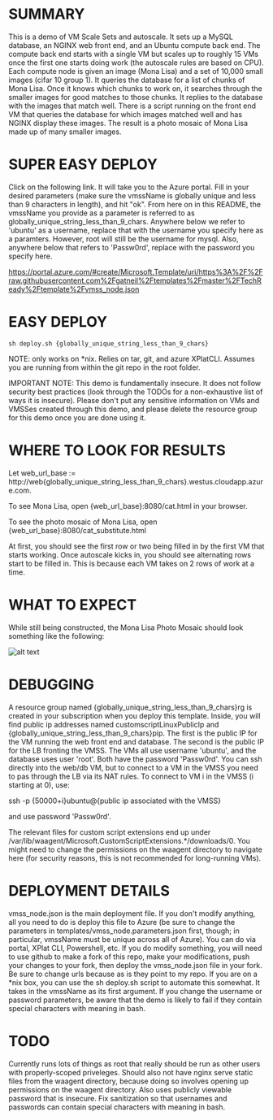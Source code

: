 SUMMARY
=======

This is a demo of VM Scale Sets and autoscale. It sets up a MySQL database, an NGINX web front end, and an Ubuntu compute back end. The compute back end starts with a single VM but scales up to roughly 15 VMs once the first one starts doing work (the autoscale rules are based on CPU). Each compute node is given an image (Mona Lisa) and a set of 10,000 small images (cifar 10 group 1). It queries the database for a list of chunks of Mona Lisa. Once it knows which chunks to work on, it searches through the smaller images for good matches to those chunks. It replies to the database with the images that match well. There is a script running on the front end VM that queries the database for which images matched well and has NGINX display these images. The result is a photo mosaic of Mona Lisa made up of many smaller images.

SUPER EASY DEPLOY
=================
Click on the following link. It will take you to the Azure portal. Fill in your desired parameters (make sure the vmssName is globally unique and less than 9 characters in length), and hit "ok". From here on in this README, the vmssName you provide as a parameter is referred to as globally_unique_string_less_than_9_chars. Anywhere below we refer to 'ubuntu' as a username, replace that with the username you specify here as a paramters. However, root will still be the username for mysql. Also, anywhere below that refers to 'Passw0rd', replace with the password you specify here.

https://portal.azure.com/#create/Microsoft.Template/uri/https%3A%2F%2Fraw.githubusercontent.com%2Fgatneil%2Ftemplates%2Fmaster%2FTechReady%2Ftemplate%2Fvmss_node.json

EASY DEPLOY
===========
```sh deploy.sh {globally_unique_string_less_than_9_chars}```

NOTE: only works on *nix. Relies on tar, git, and azure XPlatCLI. Assumes you are running from within the git repo in the root folder.

IMPORTANT NOTE: This demo is fundamentally insecure. It does not follow security best practices (look through the TODOs for a non-exhaustive list of ways it is insecure). Please don't put any sensitive information on VMs and VMSSes created through this demo, and please delete the resource group for this demo once you are done using it.


WHERE TO LOOK FOR RESULTS
=========================
Let web_url_base := http://web{globally_unique_string_less_than_9_chars}.westus.cloudapp.azure.com.

To see Mona Lisa, open {web_url_base}:8080/cat.html in your browser.

To see the photo mosaic of Mona Lisa, open {web_url_base}:8080/cat_substitute.html

At first, you should see the first row or two being filled in by the first VM that starts working. Once autoscale kicks in, you should see alternating rows start to be filled in. This is because each VM takes on 2 rows of work at a time.


WHAT TO EXPECT
==============

While still being constructed, the Mona Lisa Photo Mosaic should look something like the following:

![alt text](https://raw.githubusercontent.com/gatneil/templates/master/TechReady/images/MidwayMona.png "image can't load")


DEBUGGING
=========
A resource group named {globally_unique_string_less_than_9_chars}rg is created in your subscription when you deploy this template. Inside, you will find public ip addresses named customscriptLinuxPublicIp and {globally_unique_string_less_than_9_chars}pip. The first is the public IP for the VM running the web front end and database. The second is the public IP for the LB fronting the VMSS. The VMs all use username 'ubuntu', and the database uses user 'root'. Both have the password 'Passw0rd'. You can ssh directly into the web/db VM, but to connect to a VM in the VMSS you need to pas through the LB via its NAT rules. To connect to VM i in the VMSS (i starting at 0), use:

ssh -p {50000+i}ubuntu@{public ip associated with the VMSS}

and use password 'Passw0rd'.

The relevant files for custom script extensions end up under /var/lib/waagent/Microsoft.CustomScriptExtensions.*/downloads/0. You might need to change the permissions on the waagent directory to navigate here (for security reasons, this is not recommended for long-running VMs).

 


DEPLOYMENT DETAILS
==================
vmss_node.json is the main deployment file. If you don't modify anything, all you need to do is deploy this file to Azure (be sure to change the parameters in templates/vmss_node.parameters.json first, though; in particular, vmssName must be unique across all of Azure). You can do via portal, XPlat CLI, Powershell, etc. If you do modify something, you will need to use github to make a fork of this repo, make your modifications, push your changes to your fork, then deploy the vmss_node.json file in your fork. Be sure to change urls because as is they point to my repo. If you are on a *nix box, you can use the sh deploy.sh script to automate this somewhat. It takes in the vmssName as its first argument. If you change the username or password parameters, be aware that the demo is likely to fail if they contain special characters with meaning in bash.




TODO
====
Currently runs lots of things as root that really should be run as other users with properly-scoped priveleges. Should also not have nginx serve static files from the waagent directory, because doing so involves opening up permissions on the waagent directory.
Also uses publicly viewable password that is insecure.
Fix sanitization so that usernames and passwords can contain special characters with meaning in bash.